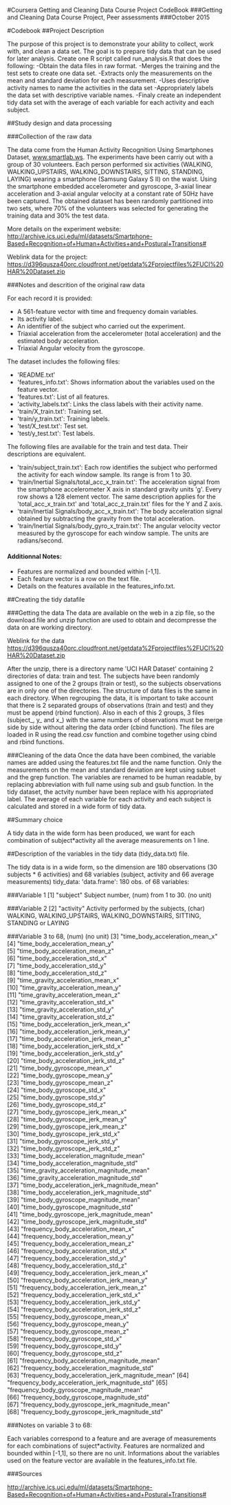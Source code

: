 #Coursera Getting and Cleaning Data Course Project CodeBook
###Getting and Cleaning Data Course Project, Peer assessments
###October 2015

#Codebook
##Project Description

The purpose of this project is to demonstrate your ability to collect, work with, and clean a data set.
The goal is to prepare tidy data that can be used for later analysis.
Create one R script called run_analysis.R that does the following:
-Obtain the data files in raw format.
-Merges the training and the test sets to create one data set.
-Extracts only the measurements on the mean and standard deviation for each measurement. 
-Uses descriptive activity names to name the activities in the data set
-Appropriately labels the data set with descriptive variable names. 
-Finaly create an independent tidy data set with the average of each variable for each activity and each subject.

##Study design and data processing

###Collection of the raw data

The data come from the Human Activity Recognition Using Smartphones Dataset, www.smartlab.ws.
The experiments have been carriy out with a group of 30 volunteers.
Each person performed six activities (WALKING, WALKING_UPSTAIRS, WALKING_DOWNSTAIRS, SITTING, STANDING, LAYING) wearing a smartphone (Samsung Galaxy S II) on the waist.
Using the smartphone embedded accelerometer and gyroscope, 3-axial linear acceleration and 3-axial angular velocity at a constant rate of 50Hz have been captured.
The obtained dataset has been randomly partitioned into two sets, where 70% of the volunteers was selected for generating the training data and 30% the test data. 

More details on the experiment website:
http://archive.ics.uci.edu/ml/datasets/Smartphone-Based+Recognition+of+Human+Activities+and+Postural+Transitions#

Weblink data for the project: 
https://d396qusza40orc.cloudfront.net/getdata%2Fprojectfiles%2FUCI%20HAR%20Dataset.zip

###Notes and descrition of the original raw data

For each record it is provided:
- A 561-feature vector with time and frequency domain variables. 
- Its activity label. 
- An identifier of the subject who carried out the experiment.
- Triaxial acceleration from the accelerometer (total acceleration) and the estimated body acceleration.
- Triaxial Angular velocity from the gyroscope. 

The dataset includes the following files:
- 'README.txt'
- 'features_info.txt': Shows information about the variables used on the feature vector.
- 'features.txt': List of all features.
- 'activity_labels.txt': Links the class labels with their activity name.
- 'train/X_train.txt': Training set.
- 'train/y_train.txt': Training labels.
- 'test/X_test.txt': Test set.
- 'test/y_test.txt': Test labels.

The following files are available for the train and test data. Their descriptions are equivalent. 
- 'train/subject_train.txt': Each row identifies the subject who performed the activity for each window sample. Its range is from 1 to 30. 
- 'train/Inertial Signals/total_acc_x_train.txt': The acceleration signal from the smartphone accelerometer X axis in standard gravity units 'g'.
                                                  Every row shows a 128 element vector. The same description applies for the 'total_acc_x_train.txt'
 												  and 'total_acc_z_train.txt' files for the Y and Z axis. 
- 'train/Inertial Signals/body_acc_x_train.txt': The body acceleration signal obtained by subtracting the gravity from the total acceleration. 
- 'train/Inertial Signals/body_gyro_x_train.txt': The angular velocity vector measured by the gyroscope for each window sample. The units are radians/second. 

#### Additionnal Notes: 
- Features are normalized and bounded within [-1,1].
- Each feature vector is a row on the text file.
- Details on the features available in the features_info.txt.


##Creating the tidy datafile

###Getting the data
The data are available on the web in a zip file, so the download.file and unzip function are used to obtain and decompresse
the data on are working directory.

Weblink for the data
https://d396qusza40orc.cloudfront.net/getdata%2Fprojectfiles%2FUCI%20HAR%20Dataset.zip 

After the unzip, there is a directory name 'UCI HAR Dataset' containing 2 directories of data: train and test.
The subjects have been randomly assigned to one of the 2 groups (train or test), so the subjects observations are in only one of the directories.
The structure of data files is the same in each directory.
When regrouping the data, it is important to take account that there is 2 separated groups of observations (train and test)
and they must be append (rbind function).
Also in each of this 2 groups, 3 files (subject_, y_ and x_) with the same numbers of observations must be merge side by side without altering the data order (cbind function).
The files are loaded in R using the read.csv function and combine together using cbind and rbind functions.

###Cleaning of the data
Once the data have been combined, the variable names are added using the features.txt file and the name function.
Only the measurements on the mean and standard deviation are kept using subset and the grep function.
The variables are renamed to be human readable, by replacing abbreviation with full name using sub and gsub function.
In the tidy dataset, the actvity number have been replace with his appropriated label.
The average of each variable for each activity and each subject is calculated and stored in a wide form of tidy data.

##Summary choice

A tidy data in the wide form has been produced, we want for each combination of subject*activity all the average measurements on 1 line.

##Description of the variables in the tidy data (tidy_data.txt) file.

The tidy data is in a wide form, so the dimension are 180 observations (30 subjects * 6 activities) and 68 variables
(subject, activity and 66 average measurements)
tidy_data: 'data.frame':	180 obs. of  68 variables:

###Variable 1
 [1] "subject"
Subject number, (num) from 1 to 30. (no unit)

###Variable 2
 [2] "activity" 
Activity performed by the subjects, (char) WALKING, WALKING_UPSTAIRS, WALKING_DOWNSTAIRS, SITTING, STANDING or LAYING

###Variable 3 to 68, (num) (no unit)
 [3] "time_body_acceleration_mean_x"                  
 [4] "time_body_acceleration_mean_y"                  
 [5] "time_body_acceleration_mean_z"                  
 [6] "time_body_acceleration_std_x"                   
 [7] "time_body_acceleration_std_y"                   
 [8] "time_body_acceleration_std_z"                   
 [9] "time_gravity_acceleration_mean_x"               
[10] "time_gravity_acceleration_mean_y"               
[11] "time_gravity_acceleration_mean_z"               
[12] "time_gravity_acceleration_std_x"                
[13] "time_gravity_acceleration_std_y"                
[14] "time_gravity_acceleration_std_z"                
[15] "time_body_acceleration_jerk_mean_x"             
[16] "time_body_acceleration_jerk_mean_y"             
[17] "time_body_acceleration_jerk_mean_z"             
[18] "time_body_acceleration_jerk_std_x"              
[19] "time_body_acceleration_jerk_std_y"              
[20] "time_body_acceleration_jerk_std_z"              
[21] "time_body_gyroscope_mean_x"                     
[22] "time_body_gyroscope_mean_y"                     
[23] "time_body_gyroscope_mean_z"                     
[24] "time_body_gyroscope_std_x"                      
[25] "time_body_gyroscope_std_y"                      
[26] "time_body_gyroscope_std_z"                      
[27] "time_body_gyroscope_jerk_mean_x"                
[28] "time_body_gyroscope_jerk_mean_y"                
[29] "time_body_gyroscope_jerk_mean_z"                
[30] "time_body_gyroscope_jerk_std_x"                 
[31] "time_body_gyroscope_jerk_std_y"                 
[32] "time_body_gyroscope_jerk_std_z"                 
[33] "time_body_acceleration_magnitude_mean"          
[34] "time_body_acceleration_magnitude_std"           
[35] "time_gravity_acceleration_magnitude_mean"       
[36] "time_gravity_acceleration_magnitude_std"        
[37] "time_body_acceleration_jerk_magnitude_mean"     
[38] "time_body_acceleration_jerk_magnitude_std"      
[39] "time_body_gyroscope_magnitude_mean"             
[40] "time_body_gyroscope_magnitude_std"              
[41] "time_body_gyroscope_jerk_magnitude_mean"        
[42] "time_body_gyroscope_jerk_magnitude_std"         
[43] "frequency_body_acceleration_mean_x"             
[44] "frequency_body_acceleration_mean_y"             
[45] "frequency_body_acceleration_mean_z"             
[46] "frequency_body_acceleration_std_x"              
[47] "frequency_body_acceleration_std_y"              
[48] "frequency_body_acceleration_std_z"              
[49] "frequency_body_acceleration_jerk_mean_x"        
[50] "frequency_body_acceleration_jerk_mean_y"        
[51] "frequency_body_acceleration_jerk_mean_z"        
[52] "frequency_body_acceleration_jerk_std_x"         
[53] "frequency_body_acceleration_jerk_std_y"         
[54] "frequency_body_acceleration_jerk_std_z"         
[55] "frequency_body_gyroscope_mean_x"                
[56] "frequency_body_gyroscope_mean_y"                
[57] "frequency_body_gyroscope_mean_z"                
[58] "frequency_body_gyroscope_std_x"                 
[59] "frequency_body_gyroscope_std_y"                 
[60] "frequency_body_gyroscope_std_z"                 
[61] "frequency_body_acceleration_magnitude_mean"     
[62] "frequency_body_acceleration_magnitude_std"      
[63] "frequency_body_acceleration_jerk_magnitude_mean"
[64] "frequency_body_acceleration_jerk_magnitude_std" 
[65] "frequency_body_gyroscope_magnitude_mean"        
[66] "frequency_body_gyroscope_magnitude_std"         
[67] "frequency_body_gyroscope_jerk_magnitude_mean"   
[68] "frequency_body_gyroscope_jerk_magnitude_std"

###Notes on variable 3 to 68:

Each variables correspond to a feature and are average of measurements for each combinations of suject*activity.
Features are normalized and bounded within [-1,1], so there are no unit.
Informations about the variables used on the feature vector are available in the features_info.txt file.

###Sources

http://archive.ics.uci.edu/ml/datasets/Smartphone-Based+Recognition+of+Human+Activities+and+Postural+Transitions#